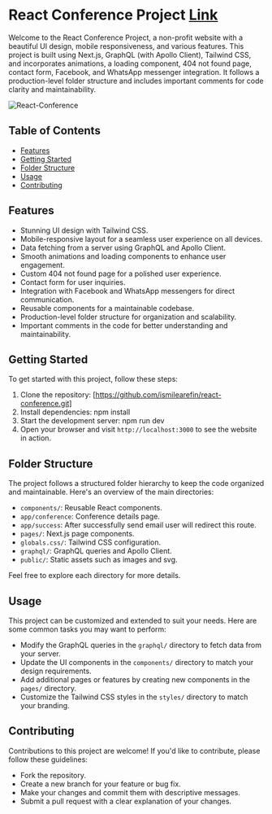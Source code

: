 # React Conference Project [Link](https://react-conference-steel.vercel.app/)

Welcome to the React Conference Project, a non-profit website with a beautiful UI design, mobile responsiveness, and various features. This project is built using Next.js, GraphQL (with Apollo Client), Tailwind CSS, and incorporates animations, a loading component, 404 not found page, contact form, Facebook, and WhatsApp messenger integration. It follows a production-level folder structure and includes important comments for code clarity and maintainability.

![React-Conference](https://github.com/ismilearefin/react-conference/assets/92626163/a5598ee4-81e8-44cc-8db8-f5a71a40fa5b)

## Table of Contents
- [Features](#features)
- [Getting Started](#getting-started)
- [Folder Structure](#folder-structure)
- [Usage](#usage)
- [Contributing](#contributing)

## Features
- Stunning UI design with Tailwind CSS.
- Mobile-responsive layout for a seamless user experience on all devices.
- Data fetching from a server using GraphQL and Apollo Client.
- Smooth animations and loading components to enhance user engagement.
- Custom 404 not found page for a polished user experience.
- Contact form for user inquiries.
- Integration with Facebook and WhatsApp messengers for direct communication.
- Reusable components for a maintainable codebase.
- Production-level folder structure for organization and scalability.
- Important comments in the code for better understanding and maintainability.

## Getting Started
To get started with this project, follow these steps:

1. Clone the repository: [https://github.com/ismilearefin/react-conference.git]
2. Install dependencies: npm install
3. Start the development server: npm run dev
4. Open your browser and visit `http://localhost:3000` to see the website in action.

## Folder Structure
The project follows a structured folder hierarchy to keep the code organized and maintainable. Here's an overview of the main directories:

- `components/`: Reusable React components.
- `app/conference`: Conference details page.
- `app/success`: After successfully send email user will redirect this route.
- `pages/`: Next.js page components.
- `globals.css/`: Tailwind CSS configuration.
- `graphql/`: GraphQL queries and Apollo Client.
- `public/`: Static assets such as images and svg.

Feel free to explore each directory for more details.

## Usage
This project can be customized and extended to suit your needs. Here are some common tasks you may want to perform:

- Modify the GraphQL queries in the `graphql/` directory to fetch data from your server.
- Update the UI components in the `components/` directory to match your design requirements.
- Add additional pages or features by creating new components in the `pages/` directory.
- Customize the Tailwind CSS styles in the `styles/` directory to match your branding.

## Contributing
Contributions to this project are welcome! If you'd like to contribute, please follow these guidelines:
- Fork the repository.
- Create a new branch for your feature or bug fix.
- Make your changes and commit them with descriptive messages.
- Submit a pull request with a clear explanation of your changes.
